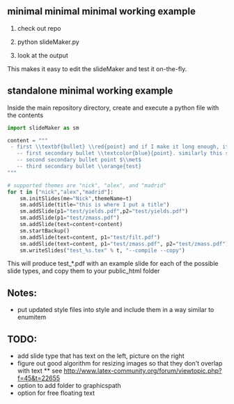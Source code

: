 ## minimal minimal minimal working example
1) check out repo

2) python slideMaker.py

3) look at the output

This makes it easy to edit the slideMaker and test it on-the-fly.

## standalone minimal working example
Inside the main repository directory, create and execute a python file with the contents
```python
import slideMaker as sm

content = """
 - first \\textbf{bullet} \\red{point} and if I make it long enough, it should wrap to the next line
   -- first secondary bullet \\textcolor{blue}{point}. similarly this should wrap to the next line given enough length
   -- second secondary bullet point $\\met$
   -- third secondary bullet \\orange{test}
"""

# supported themes are "nick", "alex", and "madrid"
for t in ["nick","alex","madrid"]:
    sm.initSlides(me="Nick",themeName=t)
    sm.addSlide(title="this is where I put a title")
    sm.addSlide(p1="test/yields.pdf",p2="test/yields.pdf")
    sm.addSlide(p1="test/zmass.pdf")
    sm.addSlide(text=content+content)
    sm.startBackup()
    sm.addSlide(text=content, p1="test/filt.pdf")
    sm.addSlide(text=content, p1="test/zmass.pdf", p2="test/zmass.pdf")
    sm.writeSlides("test_%s.tex" % t, "--compile --copy")
```
This will produce test_*.pdf with an example slide for each of the possible slide types, and copy them to your public_html folder

## Notes:
* put updated style files into style and include them in a way similar to enumitem

## TODO:
* add slide type that has text on the left, picture on the right
* figure out good algorithm for resizing images so that they don't overlap with text
** see http://www.latex-community.org/forum/viewtopic.php?f=45&t=22655
* option to add folder to graphicspath
* option for free floating text
